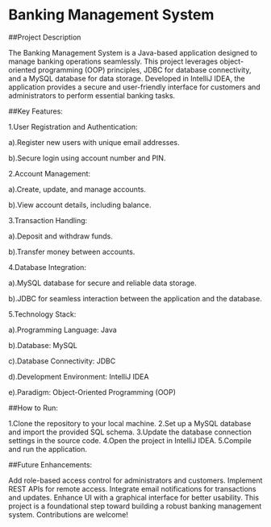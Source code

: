 # Banking Management System

##Project Description

The Banking Management System is a Java-based application designed to manage banking operations seamlessly. This project leverages object-oriented programming (OOP) principles, JDBC for database connectivity, and a MySQL database for data storage. Developed in IntelliJ IDEA, the application provides a secure and user-friendly interface for customers and administrators to perform essential banking tasks.

##Key Features:

1.User Registration and Authentication:

   a).Register new users with unique email addresses.
   
   b).Secure login using account number and PIN.
  
2.Account Management:

   a).Create, update, and manage accounts.
   
   b).View account details, including balance.
   
3.Transaction Handling:

   a).Deposit and withdraw funds.
   
   b).Transfer money between accounts.
   
4.Database Integration:

   a).MySQL database for secure and reliable data storage.
   
   b).JDBC for seamless interaction between the application and the database.
   
5.Technology Stack:

   a).Programming Language: Java
    
   b).Database: MySQL
   
   c).Database Connectivity: JDBC
   
   d).Development Environment: IntelliJ IDEA
   
   e).Paradigm: Object-Oriented Programming (OOP)

##How to Run:

1.Clone the repository to your local machine.
2.Set up a MySQL database and import the provided SQL schema.
3.Update the database connection settings in the source code.
4.Open the project in IntelliJ IDEA.
5.Compile and run the application.

##Future Enhancements:

Add role-based access control for administrators and customers.
Implement REST APIs for remote access.
Integrate email notifications for transactions and updates.
Enhance UI with a graphical interface for better usability.
This project is a foundational step toward building a robust banking management system. Contributions are welcome!
